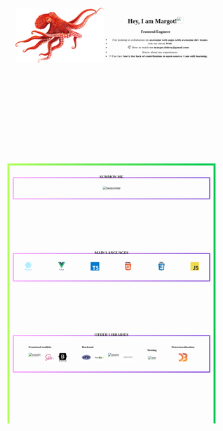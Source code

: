 <svg fill="none" viewBox="0 0 1000 2000" xmlns="http://www.w3.org/2000/svg">
  <foreignObject width="100%" height="100%">
    <div xmlns="http://www.w3.org/1999/xhtml">
      <style>
        .container {
            margin: 3vh 3vw;
            display: flex;
            flex-direction: column;
            gap: 10vh;
            font-family: Alata;
        }
        header {
            display: flex;
            flex-wrap: wrap;
            align-items: center;
            justify-content: center;
        }
        .header-title,
        h3 {
            text-align: center;
        }
        .other-lib {
            display: flex;
            flex-wrap: wrap;
            align-items: center;
            justify-content: space-evenly;
        }
        .main {
            display: flex;
            flex-direction: column;
            gap: 5vh;
            align-items: center;
            border-image-source: linear-gradient(to left, #00c853, #b2ff59);
            border-image-slice: 1;
            border-width: 1vw;
            border-style: solid;
            padding: 0 2vw 2vw 2vw;
        }
        .main h3 {
            text-transform: uppercase;
        }
        p {
            display: flex;
            gap: 2vw;
            justify-content: space-around;
            flex-wrap: wrap;
        }
        .lang {
            position: relative;
            padding: 20px;
            width: 100%;
        }
        .lang:after {
            content: "";
            position: absolute;
            top: 54px;
            left: 17px;
            width: calc(100% - 40px);
            height: calc(100% - 50px);
            border-image-slice: 1;
            border-width: 3px;
            border-style: solid;
            border-image-source: linear-gradient(to left, #4d00c8, #f875ff);
        }
        .lang h3 {
            padding-inline: 10px;
            position: relative;
            z-index: 1;
            background-color: var(--bgColor-default, var(--color-canvas-default));
        }
        .lang .title {
            display: flex;
            align-items: center;
            justify-content: center;
        }
      </style>
     <div class="container">
    <header>
        <img class="header-img" src="octopus.png" width="400" />
        <div class="resume">
          <h1 class="header-title">
            Hey, I am Margot!<img
              src="https://raw.githubusercontent.com/MartinHeinz/MartinHeinz/master/wave.gif"
              width="30"
              height="30"
            />
          </h1>
          <h3>Frontend Engineer</h3>
          <ul>
            <li>
              👯 I’m looking to collaborate on
              <b>awesome web apps with awesome dev teams</b>
            </li>
            <li>💬 Ask me about <b>Web</b></li>
            <li>📫 How to reach me <b>margot.thiery@gmail.com</b></li>
            <li>📄 Know about my experiences <b></b></li>
            <li>
              ⚡ Fun fact
              <b
                >Sorry for lack of contribution to open source. I am still
                learning.</b
              >
            </li>
          </ul>
        </div>
      </header>
      <div class="main">
        <div class="summon lang">
          <div class="title"><h3>Summon me</h3></div>
          <p>
            <a
              href="https://www.linkedin.com/in/margot-thiery-4bb5a291/"
              target="blank"
              ><img
                src="https://raw.githubusercontent.com/rahuldkjain/github-profile-readme-generator/master/src/images/icons/Social/linked-in-alt.svg"
                alt="jason-genie"
                height="30"
                width="40"
            /></a>
          </p>
        </div>
        <div class="main-languages lang">
          <div class="title"><h3>Main Languages</h3></div>
          <p>
            <a href="https://reactjs.org/" target="_blank" rel="noreferrer">
              <img
                src="https://raw.githubusercontent.com/devicons/devicon/master/icons/react/react-original-wordmark.svg"
                alt="react"
                width="40"
                height="40"
              />
            </a>
            <a href="https://vuejs.org/" target="_blank" rel="noreferrer">
              <img
                src="https://raw.githubusercontent.com/devicons/devicon/master/icons/vuejs/vuejs-original-wordmark.svg"
                alt="vuejs"
                width="40"
                height="40"
              />
            </a>
            <a
              href="https://www.typescriptlang.org/"
              target="_blank"
              rel="noreferrer"
            >
              <img
                src="https://raw.githubusercontent.com/devicons/devicon/master/icons/typescript/typescript-original.svg"
                alt="typescript"
                width="40"
                height="40"
              />
            </a>
            <a href="https://www.w3.org/html/" target="_blank" rel="noreferrer">
              <img
                src="https://raw.githubusercontent.com/devicons/devicon/master/icons/html5/html5-original-wordmark.svg"
                alt="html5"
                width="40"
                height="40"
              />
            </a>
            <a
              href="https://www.w3schools.com/css/"
              target="_blank"
              rel="noreferrer"
            >
              <img
                src="https://raw.githubusercontent.com/devicons/devicon/master/icons/css3/css3-original-wordmark.svg"
                alt="css3"
                width="40"
                height="40"
              />
            </a>
            <a
              href="https://developer.mozilla.org/en-US/docs/Web/JavaScript"
              target="_blank"
              rel="noreferrer"
            >
              <img
                src="https://raw.githubusercontent.com/devicons/devicon/master/icons/javascript/javascript-original.svg"
                alt="javascript"
                width="40"
                height="40"
              />
            </a>
          </p>
        </div>
        <div class="lang">
          <div class="title"><h3>Other libraries</h3></div>
          <div class="other-lib">
            <div>
              <h4>Frontend toolkits</h4>
              <p>
                <a
                  href="https://vuetifyjs.com/en/"
                  target="_blank"
                  rel="noreferrer"
                >
                  <img
                    src="https://bestofjs.org/logos/vuetify.svg"
                    alt="vuetify"
                    width="40"
                    height="40"
                  />
                </a>
                <a
                  href="https://sass-lang.com"
                  target="_blank"
                  rel="noreferrer"
                >
                  <img
                    src="https://raw.githubusercontent.com/devicons/devicon/master/icons/sass/sass-original.svg"
                    alt="sass"
                    width="40"
                    height="40"
                  />
                </a>
                <a
                  href="https://getbootstrap.com"
                  target="_blank"
                  rel="noreferrer"
                >
                  <img
                    src="https://raw.githubusercontent.com/devicons/devicon/master/icons/bootstrap/bootstrap-plain-wordmark.svg"
                    alt="bootstrap"
                    width="40"
                    height="40"
                  />
                </a>
              </p>
            </div>
            <div>
              <h4>Backend</h4>
              <p>
                <a href="https://www.php.net" target="_blank" rel="noreferrer">
                  <img
                    src="https://raw.githubusercontent.com/devicons/devicon/master/icons/php/php-original.svg"
                    alt="php"
                    width="40"
                    height="40"
                  />
                </a>
                <a href="https://nodejs.org" target="_blank" rel="noreferrer">
                  <img
                    src="https://raw.githubusercontent.com/devicons/devicon/master/icons/nodejs/nodejs-original-wordmark.svg"
                    alt="nodejs"
                    width="40"
                    height="40"
                  />
                </a>
                <a href="https://nuxtjs.org/" target="_blank" rel="noreferrer">
                  <img
                    src="https://www.vectorlogo.zone/logos/nuxtjs/nuxtjs-icon.svg"
                    alt="nuxtjs"
                    width="40"
                    height="40"
                  />
                </a>
                <a
                  href="https://expressjs.com"
                  target="_blank"
                  rel="noreferrer"
                >
                  <img
                    src="https://raw.githubusercontent.com/devicons/devicon/master/icons/express/express-original-wordmark.svg"
                    alt="express"
                    width="40"
                    height="40"
                  />
                </a>
              </p>
            </div>
            <div>
              <h4>Testing</h4>
              <p>
                <a href="https://jestjs.io" target="_blank" rel="noreferrer">
                  <img
                    src="https://www.vectorlogo.zone/logos/jestjsio/jestjsio-icon.svg"
                    alt="jest"
                    width="40"
                    height="40"
                  />
                </a>
              </p>
            </div>
            <div>
              <h4>Datavisualisation</h4>
              <p>
                <a href="https://d3js.org/" target="_blank" rel="noreferrer">
                  <img
                    src="https://raw.githubusercontent.com/devicons/devicon/master/icons/d3js/d3js-original.svg"
                    alt="d3js"
                    width="40"
                    height="40"
                  />
                </a>
              </p>
            </div>
          </div>
        </div>
        <div class="databases lang">
          <div class="title"><h3>Databases</h3></div>
          <p>
            <a
              href="https://firebase.google.com/"
              target="_blank"
              rel="noreferrer"
            >
              <img
                src="https://www.vectorlogo.zone/logos/firebase/firebase-icon.svg"
                alt="firebase"
                width="40"
                height="40"
              />
            </a>
            <a href="https://www.mongodb.com/" target="_blank" rel="noreferrer">
              <img
                src="https://raw.githubusercontent.com/devicons/devicon/master/icons/mongodb/mongodb-original-wordmark.svg"
                alt="mongodb"
                width="40"
                height="40"
              />
            </a>
            <a href="https://www.mysql.com/" target="_blank" rel="noreferrer">
              <img
                src="https://raw.githubusercontent.com/devicons/devicon/master/icons/mysql/mysql-original-wordmark.svg"
                alt="mysql"
                width="40"
                height="40"
              />
            </a>
            <a href="https://graphql.org" target="_blank" rel="noreferrer">
              <img
                src="https://www.vectorlogo.zone/logos/graphql/graphql-icon.svg"
                alt="graphql"
                width="40"
                height="40"
              />
            </a>
          </p>
        </div>
        <div class="other lang">
          <div class="title"><h3>Other tools</h3></div>
          <p>
            <a href="https://www.docker.com/" target="_blank" rel="noreferrer">
              <img
                src="https://raw.githubusercontent.com/devicons/devicon/master/icons/docker/docker-original-wordmark.svg"
                alt="docker"
                width="40"
                height="40"
              />
            </a>
            <a href="https://www.figma.com/" target="_blank" rel="noreferrer">
              <img
                src="https://www.vectorlogo.zone/logos/figma/figma-icon.svg"
                alt="figma"
                width="40"
                height="40"
              />
            </a>
            <a href="https://git-scm.com/" target="_blank" rel="noreferrer">
              <img
                src="https://www.vectorlogo.zone/logos/git-scm/git-scm-icon.svg"
                alt="git"
                width="40"
                height="40"
              />
            </a>
            <a href="https://postman.com" target="_blank" rel="noreferrer">
              <img
                src="https://www.vectorlogo.zone/logos/getpostman/getpostman-icon.svg"
                alt="postman"
                width="40"
                height="40"
              />
            </a>
          </p>
        </div>
        <p class="most-used">
          <img
            src="https://github-readme-stats.vercel.app/api/top-langs?username=moonflakes&show_icons=true&locale=en&layout=compact"
            alt="jason-genie"
          />
        </p>
      </div>
    </div>
    </div>
  </foreignObject>
</svg>
<link
    rel="stylesheet"
    href="https://fonts.googleapis.com/css2?family=Playfair+Display&family=Alata:wght@200;400;700&display=swap"
/>

